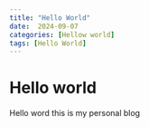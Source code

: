 ```yaml
---
title: "Hello World"
date:  2024-09-07
categories: [Hellow world]
tags: [Hello World]
---
```



# Hello world


Hello word this is my personal blog 

